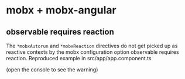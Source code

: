 # mobx + mobx-angular

## observable requires reaction

The `*mobxAutorun` and `*mobxReaction` directives do not get picked up as reactive contexts by the mobx configuration
option observable requires reaction. Reproduced example in src/app/app.component.ts

(open the console to see the warning)
